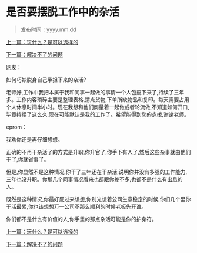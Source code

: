 # 是否要摆脱工作中的杂活
>
>发布时间：yyyy.mm.dd

[上一篇：玩什么？是可以选择的](work/article45)

[下一篇：解决不了的问题](work/article47)

网友：

如何巧妙脱身自己承担下来的杂活?

老师好,工作中我把本属于我和同事一起做的事情一个人包揽下来了,持续了三年多。工作内容琐碎主要是整理表格,清点货物,下单所缺物品和复印。每天需要占用个人休息时间半小时。现在我想和他们商量着一起做或者轮流做,不知道如何开口,毕竟持续了这么久,现在可能默认是我的工作了。希望能得到您的点拨,谢谢老师。

eprom： 

我劝你还是再仔细想想。 

正确的不再干杂活了的方式是升职,你升官了,你手下有人了,然后这些杂事就由他们干了,你就省事了。

但是,你显然不是这种情况,你干了三年还在干杂活,说明你并没有多强的工作能力,三年也没升职。你那几个同事情况看来也都跟你差不多,也都不是什么有出息的人。 

既然是这种情况,你最好反过来想想,你别光想着公司生意稳定的时候,你们几个里你干活最累,你也该想想万一公司不那么顺利的时候老板先开谁。 

你们都不是什么有价值的人,你手里的那点杂活可能是你的护身符。

[上一篇：玩什么？是可以选择的](work/article45)

[下一篇：解决不了的问题](work/article47)
















​     











